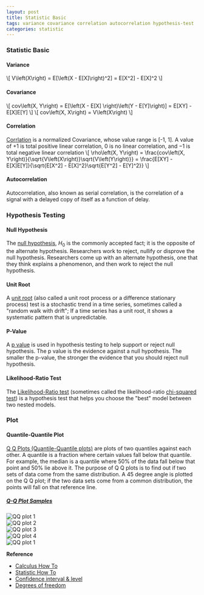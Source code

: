 ```yaml
---
layout: post
title: Statistic Basic
tags: variance covariance correlation autocorrelation hypothesis-test
categories: statistic
---
```


### Statistic Basic

#### Variance
\\[
V\left(X\right) = E[\left(X - E[X]\right)^2] = E[X^2] - E[X]^2
\\]

#### Covariance
\\[
cov\left(X, Y\right) = E[\left(X - E[X] \right)\left(Y - E[Y]\right)] = E[XY] - E[X]E[Y]
\\]
\\[
cov\left(X, X\right) = V\left(X\right)
\\]

#### Correlation
[Corrlation](https://en.wikipedia.org/wiki/Pearson_correlation_coefficient) is a normalized Covariance, whose value range is [-1, 1]. A value of +1 is total positive linear correlation, 0 is no linear correlation, and −1 is total negative linear correlation
\\[
\rho\left(X, Y\right) = \frac{cov\left(X, Y\right)}{\sqrt{V\left(X\right)}\sqrt{V\left(Y\right)}} = \frac{E[XY] - E[X]E[Y]}{\sqrt{E[X^2] - E[X]^2}\sqrt{E[Y^2] - E[Y]^2}}
\\]

#### Autocorrelation 
Autocorrelation, also known as serial correlation, is the correlation of a signal with a delayed copy of itself as a function of delay.

### Hypothesis Testing

#### Null Hypothesis
The [null hypothesis](https://www.statisticshowto.com/probability-and-statistics/null-hypothesis/), $H_0$ is the commonly accepted fact; it is the opposite of the alternate hypothesis. Researchers work to reject, nullify or disprove the null hypothesis. Researchers come up with an alternate hypothesis, one that they think explains a phenomenon, and then work to reject the null hypothesis.

#### Unit Root
A [unit root](https://www.statisticshowto.com/unit-root/) (also called a unit root process or a difference stationary process) test is a stochastic trend in a time series, sometimes called a "random walk with drift"; If a time series has a unit root, it shows a systematic pattern that is unpredictable.

#### P-Value
A [p value](https://www.statisticshowto.com/p-value/) is used in hypothesis testing to help support or reject null hypothesis. The p value is the evidence against a null hypothesis. The smaller the p-value, the stronger the evidence that you should reject null hypothesis. 

#### Likelihood-Ratio Test
The [Likelihood-Ratio test](https://www.statisticshowto.com/likelihood-ratio-tests/) (sometimes called the likelihood-ratio [chi-squared test](https://en.wikipedia.org/wiki/Chi-squared_test)) is a hypothesis test that helps you choose the "best" model between two nested models.

### Plot

#### Quantile-Quantile Plot
[Q Q Plots (Quantile-Quantile plots)](https://www.statisticshowto.com/q-q-plots/) are plots of two quantiles against each other. A quantile is a fraction where certain values fall below that quantile. For example, the median is a quantile where 50% of the data fall below that point and 50% lie above it. The purpose of Q Q plots is to find out if two sets of data come from the same distribution. A 45 degree angle is plotted on the Q Q plot; if the two data sets come from a common distribution, the points will fall on that reference line.

##### [Q-Q Plot Samples](https://medium.com/towards-artificial-intelligence/q-q-plots-explained-5aa8495426c0)
![QQ plot 1](/note/images/qqplot-sample-1.jpeg)  
![QQ plot 2](/note/images/qqplot-sample-2.png)  
![QQ plot 3](/note/images/qqplot-sample-3.png)  
![QQ plot 4](/note/images/qqplot-sample-4.png)  
![QQ plot 1](/note/images/qqplot-sample-5.png)  


**Reference**
* [Calculus How To](https://calculushowto.com/)
* [Statistic How To](https://www.statisticshowto.com/)
* [Confidence interval & level](https://www.statisticshowto.com/probability-and-statistics/confidence-interval/)
* [Degrees of freedom](https://www.statisticshowto.com/probability-and-statistics/hypothesis-testing/degrees-of-freedom/)